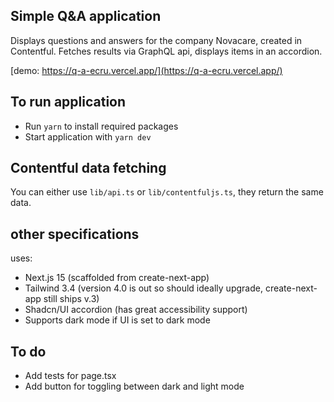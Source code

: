 ## Simple Q&A application

Displays questions and answers for the company Novacare, created in Contentful.
Fetches results via GraphQL api, displays items in an accordion.

[demo: https://q-a-ecru.vercel.app/](https://q-a-ecru.vercel.app/)

## To run application

- Run `yarn` to install required packages
- Start application with `yarn dev`

## Contentful data fetching

You can either use `lib/api.ts` or `lib/contentfuljs.ts`, they return the same data.

## other specifications

uses:

- Next.js 15 (scaffolded from create-next-app)
- Tailwind 3.4 (version 4.0 is out so should ideally upgrade, create-next-app still ships v.3)
- Shadcn/UI accordion (has great accessibility support)
- Supports dark mode if UI is set to dark mode

## To do

- Add tests for page.tsx
- Add button for toggling between dark and light mode
